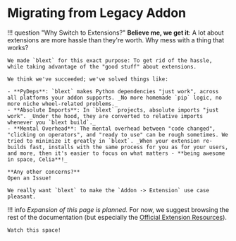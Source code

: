 # Migrating from Legacy Addon
!!! question "Why Switch to Extensions?"
	**Believe me, we get it**: A lot about extensions are more hassle than they're worth.
	Why mess with a thing that works?

	We made `blext` for this exact purpose: To get rid of the hassle, while taking advantage of the "good stuff" about extensions.

	We think we've succeeded; we've solved things like:

	- **PyDeps**: `blext` makes Python dependencies "just work", across all platforms your addon supports. _No more homemade `pip` logic, no more niche wheel-related problems._
	- **Absolute Imports**: In `blext` projects, absolute imports "just work". _Under the hood, they are converted to relative imports whenever you `blext build`._
	- **Mental Overhead**: The mental overhead between "code changed", "clicking on operators", and "ready to use" can be rough sometimes. We tried to minimize it greatly in `blext`. _When your extension re-builds fast, installs with the same process for you as for your users, and more, then it's easier to focus on what matters - **being awesome in space, Celia**!_

	**Any other concerns?**
	Open an Issue!

	We really want `blext` to make the `Addon -> Extension` use case pleasant.


!!! info
	_Expansion of this page is planned._ For now, we suggest browsing the rest of the documentation (but especially the [Official Extension Resources](../../resources/official_extension_resources.md)).

	Watch this space!
